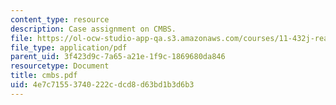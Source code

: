 ```yaml
---
content_type: resource
description: Case assignment on CMBS.
file: https://ol-ocw-studio-app-qa.s3.amazonaws.com/courses/11-432j-real-estate-capital-markets-spring-2007/4e7c71553740222cdcd8d63bd1b3d6b3_cmbs.pdf
file_type: application/pdf
parent_uid: 3f423d9c-7a65-a21e-1f9c-1869680da846
resourcetype: Document
title: cmbs.pdf
uid: 4e7c7155-3740-222c-dcd8-d63bd1b3d6b3
---
```

